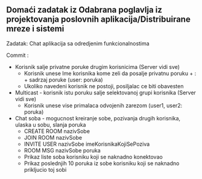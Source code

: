 ## Domaći zadatak iz Odabrana poglavlja iz projektovanja poslovnih aplikacija/Distribuirane mreze i sistemi

Zadatak: Chat aplikacija sa odredjenim funkcionalnostima

Commit :
* Korisnik salje privatne poruke drugim korisnicima (Server vidi sve)
    * Korisnik unese Ime korisnika kome zeli da posalje privatnu poruku + : + sadrzaj poruke  (user: poruka)
    * Ukoliko navedeni korisnik ne postoji, posiljalac ce biti obavesten
* Multicast - korisnik istu poruku salje selektovanoj grupi korisnika (Server vidi sve)
    * Korisnik unese vise primalaca odvojenih zarezom (user1, user2: poruka)
* Chat soba - mogucnost kreiranje sobe, pozivanja drugih korisnika, ulaska u sobu, slanja poruka
    * CREATE ROOM nazivSobe
    * JOIN ROOM nazivSobe
    * INVITE USER nazivSobe imeKorisnikaKojiSePoziva
    * ROOM MSG nazivSobe poruka
    * Prikaz liste soba korisniku koji se naknadno konektovao
    * Prikaz poslednjih 10 poruka iz sobe korisniku koji se naknadno prikljucio toj sobi